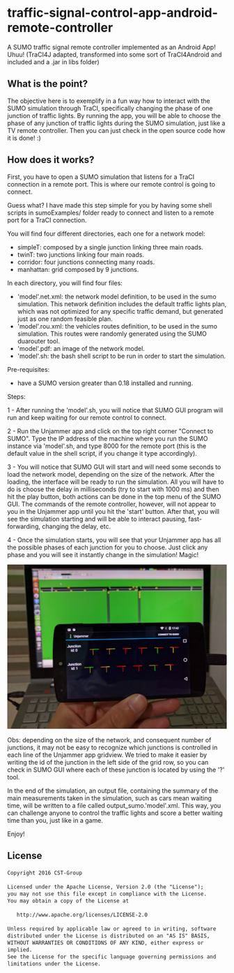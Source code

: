 # traffic-signal-control-app-android-remote-controller

A SUMO traffic signal remote controller implemented as an Android App! Uhuu! (TraCI4J adapted, transformed into some sort of TraCI4Android and included and a .jar in libs folder)

## What is the point?

The objective here is to exemplify in a fun way how to interact with the SUMO simulation through TraCI, specifically changing the phase of one junction of traffic lights. By running the app, you will be able to choose the phase of any junction of traffic lights during the SUMO simulation, just like a TV remote controller. Then you can just check in the open source code how it is done! :) 

## How does it works?

First, you have to open a SUMO simulation that listens for a TraCI connection in a remote port. This is where our remote control is going to connect. 

Guess what? I have made this step simple for you by having some shell scripts in sumoExamples/ folder ready to connect and listen to a remote port for a TraCI connection. 

You will find four different directories, each one for a network model:

 - simpleT: composed by a single junction linking three main roads.
 - twinT: two junctions linking four main roads.
 - corridor: four junctions connecting many roads.
 - manhattan: grid composed by 9 junctions.

In each directory, you will find four files:

 - 'model'.net.xml: the network model definition, to be used in the sumo simulation. This network definition includes the default traffic lights plan, which was not optimized for any specific traffic demand, but generated just as one random feasible plan.
 - 'model'.rou.xml: the vehicles routes definition, to be used in the sumo simulation. This routes were randomly generated using the SUMO duarouter tool.
 - 'model'.pdf: an image of the network model.
 - 'model'.sh: the bash shell script to be run in order to start the simulation.

Pre-requisites:
- have a SUMO version greater than 0.18 installed and running.

Steps:

 1 - After running the 'model'.sh, you will notice that SUMO GUI program will run and keep waiting for our remote control to connect.
 
 2 - Run the Unjammer app and click on the top right corner "Connect to SUMO". Type the IP address of the machine where you run the SUMO instance via 'model'.sh, and type 8000 for the remote port (this is the default value in the shell script, if you change it type accordingly).
 
 3 - You will notice that SUMO GUI will start and will need some seconds to load the network model, depending on the size of the network. After the loading, the interface will be ready to run the simulation. All you will have to do is choose the delay in milliseconds (try to start with 1000 ms) and then hit the play button, both actions can be done in the top menu of the SUMO GUI. The commands of the remote controller, however, will not appear to you in the Unjammer app until you hit the 'start' button. After that, you will see the simulation starting and will be able to interact pausing, fast-forwarding, changing the delay, etc.
 
 4 - Once the simulation starts, you will see that your Unjammer app has all the possible phases of each junction for you to choose. Just click any phase and you will see it instantly change in the simulation! Magic!
 
 ![Remote Controllers rocks!](screenshot.jpg)
 
 Obs: depending on the size of the network, and consequent number of junctions, it may not be easy to recognize which junctions is controlled in each line of the Unjammer app gridview. We tried to make it easier by writing the id of the junction in the left side of the grid row, so you can check in SUMO GUI where each of these junction is located by using the '?' tool.

In the end of the simulation, an output file, containing the summary of the main measurements taken in the simulation, such as cars mean waiting time, will be written to a file called output_sumo.'model'.xml. This way, you can challenge anyone to control the traffic lights and score a better waiting time than you, just like in a game.

Enjoy!

## License

    Copyright 2016 CST-Group

    Licensed under the Apache License, Version 2.0 (the "License");
    you may not use this file except in compliance with the License.
    You may obtain a copy of the License at

       http://www.apache.org/licenses/LICENSE-2.0

    Unless required by applicable law or agreed to in writing, software
    distributed under the License is distributed on an "AS IS" BASIS,
    WITHOUT WARRANTIES OR CONDITIONS OF ANY KIND, either express or implied.
    See the License for the specific language governing permissions and
    limitations under the License.
